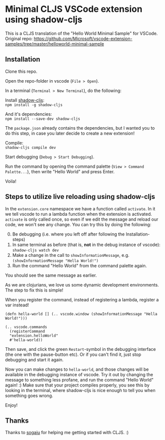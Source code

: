 # Minimal CLJS VSCode extension using shadow-cljs

This is a CLJS translation of the "Hello World Minimal Sample" for VSCode.
Original repo: https://github.com/Microsoft/vscode-extension-samples/tree/master/helloworld-minimal-sample

## Installation
Clone this repo.

Open the repo-folder in vscode (`File > Open`).

In a terminal (`Terminal > New Terminal`), do the following:

Install [shadow-cljs](https://shadow-cljs.github.io/docs/UsersGuide.html#_installation):\
`npm install -g shadow-cljs`

And it's dependencies:\
`npm install --save-dev shadow-cljs`

The `package.json` already contains the dependencies, but I wanted you to do this step, in case you later decide to create a new extension!

Compile:\
`shadow-cljs compile dev`

Start debugging (`Debug > Start Debugging`).

Run the command by opening the command palette (`View > Command Palette...`), then write "Hello World" and press Enter.

Voila!

## Steps to utilize live reloading using shadow-cljs

In the `extension.core` namespace we have a function called `activate`. In it we tell vscode to run a lambda function when the extension is activated. `activate` is only called once, so even if we edit the message and reload our code, we won't see any change. You can try this by doing the following:

0. Be debugging (i.e. where you left off after following the Installation-steps)
1. In same terminal as before (that is, **not** in the debug instance of vscode): `shadow-cljs watch dev`
2. Make a change in the call to `showInformationMessage`, e.g. `(showInformationMessage "Hella World!")`
3. Run the command "Hello World" from the command palette again.

You should see the same message as earlier.

As we are clojurians, we love us some dynamic development environments. The step to fix this is simple!

When you register the command, instead of registering a lambda, register a var instead!

```
(defn hella-world [] (.. vscode.window (showInformationMessage "Hella World!")))

(.. vscode.commands
  (registerCommand
  "extension.helloWorld"
  #'hella-world))
```

Then save, and click the green `Restart`-symbol in the debugging interface (the one with the pause-button etc). Or if you can't find it, just stop debugging and start it again.

Now you can make changes to `hella-world`, and those changes will be available in the debugging instance of vscode. Try it out by changing the message to something less profane, and run the command "Hello World" again! :) Make sure that your project compiles properly, you see this by looking in the terminal, where shadow-cljs is nice enough to tell you when something goes wrong.

Enjoy!

## Thanks

Thanks to [sogaiu](https://github.com/sogaiu) for helping me getting started with CLJS. :)
